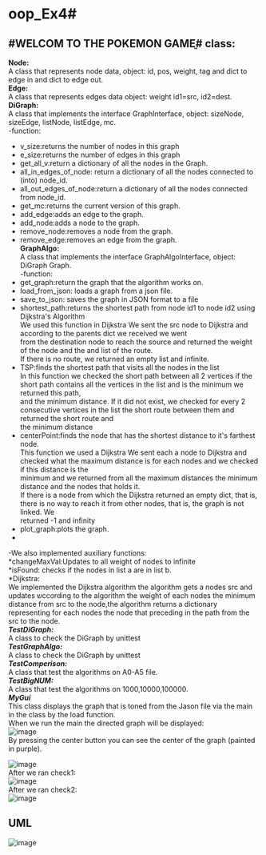 # oop_Ex4#
#WELCOM TO THE POKEMON GAMEֳֳ#
class:
---------
**Node:**<br />
A class that represents node data, object: id, pos, weight, tag and dict to edge in and dict to edge out. <br />
**Edge:** <br />
A class that represents edges data object: weight id1=src, id2=dest. <br />
**DiGraph:** <br />
A class that implements the interface GraphInterface, object: sizeNode, sizeEdge, listNode, listEdge, mc. <br />
-function: <br />
* v_size:returns the number of nodes in this graph <br />
* e_size:returns the number of edges in this graph <br />
* get_all_v:return a dictionary of all the nodes in the Graph. <br />
* all_in_edges_of_node: return a dictionary of all the nodes connected to (into) node_id. <br />
* all_out_edges_of_node:return a dictionary of all the nodes connected from node_id. <br />
* get_mc:returns the current version of this graph. <br />
* add_edge:adds an edge to the graph. <br />
* add_node:adds a node to the graph. <br />
* remove_node:removes a node from the graph. <br />
* remove_edge:removes an edge from the graph. <br />
**GraphAlgo:** <br />
A class that implements the interface GraphAlgoInterface, object: DiGraph Graph. <br />
-function: <br />
* get_graph:return the graph that the algorithm works on. <br />
* load_from_json: loads a graph from a json file. <br />
* save_to_json: saves the graph in JSON format to a file <br />
* shortest_path:returns the shortest path from node id1 to node id2 using Dijkstra's Algorithm <br />
   We used this function in Dijkstra We sent the src node to Dijkstra and according to the parents dict we received we went <br />
   from the destination node to reach the source and returned the weight of the node and the and list of the route. <br />
   If there is no route, we returned an empty list and infinite. <br />
* TSP:finds the shortest path that visits all the nodes in the list <br />
   In this function we checked the short path between all 2 vertices if the short path contains all the vertices in the list and is the minimum we returned this path, <br />        and the minimum distance. If it did not exist, we checked for every 2 consecutive vertices in the list the short route between them and returned the short route and   <br />    the minimum distance<br />
* centerPoint:finds the node that has the shortest distance to it's farthest node. <br />
   This function we used a Dijkstra We sent each a node to Dijkstra and checked what the maximum distance is for each nodes and we checked if this distance is the    <br />        minimum and we returned from all the maximum distances the minimum distance and the nodes that holds it. <br />
   If there is a node from which the Dijkstra returned an empty dict, that is, there is no way to reach it from other nodes, that is, the graph is not linked. We       <br />      returned -1 and infinity 
* plot_graph:plots the graph. <br />
* <br />
-We also implemented auxiliary functions: <br />
*changeMaxVal:Updates to all weight of nodes to infinite <br />
*isFound: checks if the nodes in list a are in list b. <br />
*Dijkstra: <br />
We implemented the Dijkstra algorithm the algorithm gets a nodes src and updates שccording to the algorithm the weight of each nodes the minimum distance from src to the node,the algorithm returns a dictionary representing for each nodes the node that preceding in the path from the src to the node.<br />
***TestDiGraph:***  <br />
A class to check the DiGraph by unittest <br />
***TestGraphAlgo:*** <br />
A class to check the DiGraph by unittest  <br />
***TestComperison:*** <br />
A class that test the algorithms on A0-A5 file.  <br />
***TestBigNUM:*** <br />
A class that test the algorithms on 1000,10000,100000.  <br />
***MyGui***  <br />
This class displays the graph that is toned from the Jason file via the main in the class by the load function. <br />
When we run the main the directed graph will be displayed: <br />
![image](https://user-images.githubusercontent.com/93676748/147508005-a0aeb7aa-cac5-4959-8d24-5982e555f21e.png)
 <br />
By pressing the center button you can see the center of the graph (painted in purple). <br />

![image](https://user-images.githubusercontent.com/93676748/147507925-6269c39d-d0c5-41de-aca5-a8fe9d00ea9b.png)
 <br />
After we ran check1:
<br />
![image](https://user-images.githubusercontent.com/93676748/147505134-d0a5e029-1952-41ab-954e-b7c4af31dc3d.png)
<br />
After we ran check2:
<br />
![image](https://user-images.githubusercontent.com/93676748/147505237-e5ad860d-8ad4-43af-9ca1-eaebec42e473.png)

UML
-----
![image](https://user-images.githubusercontent.com/93676748/147506541-6f9021f8-b7f3-468f-9f04-23e6e2f2b98e.png)




